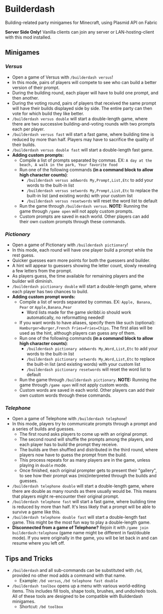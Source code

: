 # Builderdash

Building-related party minigames for Minecraft, using Plasmid API on Fabric

**Server Side Only!** Vanilla clients can join any server or LAN-hosting-client with this mod installed.

## Minigames

### *Versus*
- Open a game of Versus with `/builderdash versus`!
- In this mode, pairs of players will compete to see who can build a better version of their prompt.
- During the building round, each player will have to build one prompt, and then another.
- During the voting round, pairs of players that received the same prompt will have their builds displayed side by side. The entire party can then vote for which build they like better.
- `/builderdash versus double` will start a double-length game, where there are two successive building-and-voting rounds with two prompts each per player.
- `/builderdash versus fast` will start a fast game, where building time is reduced by more than half. Players may have to sacrifice the quality of their builds.
- `/builderdash versus double fast` will start a double-length fast game.
- **Adding custom prompts:**
  - Compile a list of prompts separated by commas. EX: `A day at the beach, A walk in the park, Your favorite food`
  - Run one of the following commands **(in a command block to allow high character counts)**:
    - `/builderdash versus addwords My,Prompt,List,Etc` to add your words to the built-in list
    - `/builderdash versus setwords My,Prompt,List,Etc` to replace the built-in list (and existing words) with your custom list
    - `/builderdash versus resetwords` will reset the word list to default
  - Run the game through `/builderdash versus`. **NOTE:** Running the game through `/game open` will not apply custom prompts.
  - Custom prompts are saved in each world. Other players can add their own custom prompts through these commands.

### *Pictionary*

- Open a game of Pictionary with `/builderdash pictionary`!
- In this mode, each round will have one player build a prompt while the rest guess.
- Quicker guesses earn more points for both the guessers and builder.
- A hint will appear to guessers showing the letter count, slowly revealing a few letters from the prompt.
- As players guess, the time available for remaining players and the builder will diminish.
- `/builderdash pictionary double` will start a double-length game, where each player has two chances to build.
- **Adding custom prompt words:**
    - Compile a list of words separated by commas. EX: `Apple, Banana, Pear` or `Apple,Banana,Pear`
      - Word lists made for the game skribbl.io should work automatically, no reformatting needed!
    - If you want words to have aliases, specify them like such (optional): `Hamburger=Burger,French Fries=Fries=Chips`. The first alias will be used as the hint, although players can guess any of them.
    - Run one of the following commands **(in a command block to allow high character counts)**:
      - `/builderdash pictionary addwords My,Word,List,Etc` to add your words to the built-in list
      - `/builderdash pictionary setwords My,Word,List,Etc` to replace the built-in list (and existing words) with your custom list
      - `/builderdash pictionary resetwords` will reset the word list to default
    - Run the game through `/builderdash pictionary`. **NOTE:** Running the game through `/game open` will not apply custom words.
    - Custom words are saved in each world. Other players can add their own custom words through these commands.

### *Telephone*

- Open a game of Telephone with `/builderdash telephone`!
- In this mode, players try to communicate prompts through a prompt and a series of builds and guesses.
  - The first round asks players to come up with an original prompt.
  - The second round will shuffle the prompts among the players, and each player has to build the prompt they receive.
  - The builds are then shuffled and distributed in the third round, where players now have to guess the prompt from the build.
  - This process repeats for as many players are in the game, unless playing in `double` mode.
  - Once finished, each original prompter gets to present their "gallery", to see how their prompt was (mis)interpreted through the builds and guesses.
- `/builderdash telephone double` will start a double-length game, where there are double as many rounds as there usually would be. This means that players might re-encounter their original prompt.
- `/builderdash telephone fast` will start a fast game, where building time is reduced by more than half. It's less likely that a prompt will be able to survive a game like this.
- `/builderdash telephone double fast` will start a double-length fast game. This might be the most fun way to play a double-length game.
- **Disconnected from a game of Telephone?** Rejoin it with `/game join builderdash:telephone` (game name might be different in fast/double mode). If you were originally in the game, you will be let back in and can resume where you left off.

## Tips and Tricks

- `/builderdash` and all sub-commands can be substituted with `/bd`, provided no other mod adds a command with that name.
  - Example: `/bd versus`, `/bd telephone fast double`
- `/builderdash toolbox` opens up a menu with various world-editing items. This includes fill tools, shape tools, brushes, and undo/redo tools. All of these tools are designed to be compatible with Builderdash minigames.
  - Shortcut: `/bd toolbox`